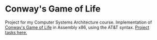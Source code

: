 # Conway's Game of Life
Project for my Computer Systems Architecture course. Implementation of [Conway's Game of Life](https://en.wikipedia.org/wiki/Conway's_Game_of_Life) in Assembly x86, using the AT&T syntax. [Project tasks here.](https://cs.unibuc.ro/~crusu/asc/Arhitectura%20Sistemelor%20de%20Calcul%20(ASC)%20-%20Tema%20Laborator%202023.pdf)
